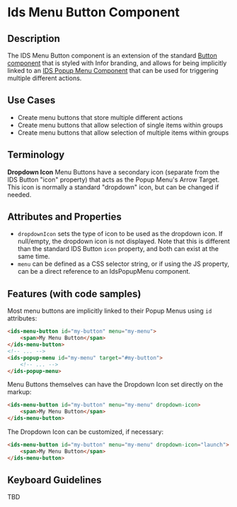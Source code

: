 # Ids Menu Button Component

## Description

The IDS Menu Button component is an extension of the standard [Button component](../ids-button/README.md) that is styled with Infor branding, and allows for being implicitly linked to an [IDS Popup Menu Component](../ids-popup-menu/README.md) that can be used for triggering multiple different actions.

## Use Cases

- Create menu buttons that store multiple different actions
- Create menu buttons that allow selection of single items within groups
- Create menu buttons that allow selection of multiple items within groups

## Terminology

**Dropdown Icon** Menu Buttons have a secondary icon (separate from the IDS Button "icon" property) that acts as the Popup Menu's Arrow Target.  This icon is normally a standard "dropdown" icon, but can be changed if needed.

## Attributes and Properties

- `dropdownIcon` sets the type of icon to be used as the dropdown icon.  If null/empty, the dropdown icon is not displayed.  Note that this is different than the standard IDS Button `icon` property, and both can exist at the same time.
- `menu` can be defined as a CSS selector string, or if using the JS property, can be a direct reference to an IdsPopupMenu component.

## Features (with code samples)

Most menu buttons are implicitly linked to their Popup Menus using `id` attributes:

```html
<ids-menu-button id="my-button" menu="my-menu">
    <span>My Menu Button</span>
</ids-menu-button>
<!-- ... -->
<ids-popup-menu id="my-menu" target="#my-button">
    <!-- ... -->
</ids-popup-menu>
```

Menu Buttons themselves can have the Dropdown Icon set directly on the markup:

```html
<ids-menu-button id="my-button" menu="my-menu" dropdown-icon>
    <span>My Menu Button</span>
</ids-menu-button>
```

The Dropdown Icon can be customized, if necessary:

```html
<ids-menu-button id="my-button" menu="my-menu" dropdown-icon="launch">
    <span>My Menu Button</span>
</ids-menu-button>
```

## Keyboard Guidelines

TBD

